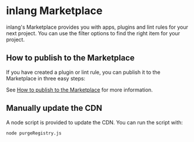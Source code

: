 # inlang Marketplace

inlang's Marketplace provides you with apps, plugins and lint rules for your next project. You can use the filter options to find the right item for your project.

## How to publish to the Marketplace

If you have created a plugin or lint rule, you can publish it to the Marketplace in three easy steps:

See [How to publish to the Marketplace](https://inlang.com/documentation/publish-to-marketplace) for more information.

## Manually update the CDN

A node script is provided to update the CDN. You can run the script with:

```node purgeRegistry.js```
